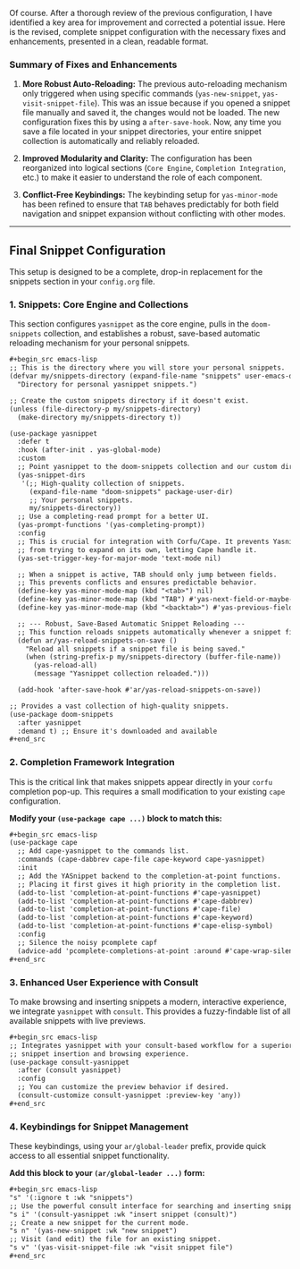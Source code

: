 Of course. After a thorough review of the previous configuration, I have identified a key area for improvement and corrected a potential issue. Here is the revised, complete snippet configuration with the necessary fixes and enhancements, presented in a clean, readable format.

### Summary of Fixes and Enhancements

1.  **More Robust Auto-Reloading:** The previous auto-reloading mechanism only triggered when using specific commands (`yas-new-snippet`, `yas-visit-snippet-file`). This was an issue because if you opened a snippet file manually and saved it, the changes would not be loaded. The new configuration fixes this by using a `after-save-hook`. Now, any time you save a file located in your snippet directories, your entire snippet collection is automatically and reliably reloaded.

2.  **Improved Modularity and Clarity:** The configuration has been reorganized into logical sections (`Core Engine`, `Completion Integration`, etc.) to make it easier to understand the role of each component.

3.  **Conflict-Free Keybindings:** The keybinding setup for `yas-minor-mode` has been refined to ensure that `TAB` behaves predictably for both field navigation and snippet expansion without conflicting with other modes.

***

## Final Snippet Configuration

This setup is designed to be a complete, drop-in replacement for the snippets section in your `config.org` file.

### 1. Snippets: Core Engine and Collections

This section configures `yasnippet` as the core engine, pulls in the `doom-snippets` collection, and establishes a robust, save-based automatic reloading mechanism for your personal snippets.

```org
#+begin_src emacs-lisp
;; This is the directory where you will store your personal snippets.
(defvar my/snippets-directory (expand-file-name "snippets" user-emacs-directory)
  "Directory for personal yasnippet snippets.")

;; Create the custom snippets directory if it doesn't exist.
(unless (file-directory-p my/snippets-directory)
  (make-directory my/snippets-directory t))

(use-package yasnippet
  :defer t
  :hook (after-init . yas-global-mode)
  :custom
  ;; Point yasnippet to the doom-snippets collection and our custom directory.
  (yas-snippet-dirs
   '(;; High-quality collection of snippets.
     (expand-file-name "doom-snippets" package-user-dir)
     ;; Your personal snippets.
     my/snippets-directory))
  ;; Use a completing-read prompt for a better UI.
  (yas-prompt-functions '(yas-completing-prompt))
  :config
  ;; This is crucial for integration with Corfu/Cape. It prevents Yasnippet
  ;; from trying to expand on its own, letting Cape handle it.
  (yas-set-trigger-key-for-major-mode 'text-mode nil)

  ;; When a snippet is active, TAB should only jump between fields.
  ;; This prevents conflicts and ensures predictable behavior.
  (define-key yas-minor-mode-map (kbd "<tab>") nil)
  (define-key yas-minor-mode-map (kbd "TAB") #'yas-next-field-or-maybe-expand)
  (define-key yas-minor-mode-map (kbd "<backtab>") #'yas-previous-field)

  ;; --- Robust, Save-Based Automatic Snippet Reloading ---
  ;; This function reloads snippets automatically whenever a snippet file is saved.
  (defun ar/yas-reload-snippets-on-save ()
    "Reload all snippets if a snippet file is being saved."
    (when (string-prefix-p my/snippets-directory (buffer-file-name))
      (yas-reload-all)
      (message "Yasnippet collection reloaded.")))

  (add-hook 'after-save-hook #'ar/yas-reload-snippets-on-save))

;; Provides a vast collection of high-quality snippets.
(use-package doom-snippets
  :after yasnippet
  :demand t) ;; Ensure it's downloaded and available
#+end_src
```

### 2. Completion Framework Integration

This is the critical link that makes snippets appear directly in your `corfu` completion pop-up. This requires a small modification to your existing `cape` configuration.

**Modify your `(use-package cape ...)` block to match this:**

```org
#+begin_src emacs-lisp
(use-package cape
  ;; Add cape-yasnippet to the commands list.
  :commands (cape-dabbrev cape-file cape-keyword cape-yasnippet)
  :init
  ;; Add the YASnippet backend to the completion-at-point functions.
  ;; Placing it first gives it high priority in the completion list.
  (add-to-list 'completion-at-point-functions #'cape-yasnippet)
  (add-to-list 'completion-at-point-functions #'cape-dabbrev)
  (add-to-list 'completion-at-point-functions #'cape-file)
  (add-to-list 'completion-at-point-functions #'cape-keyword)
  (add-to-list 'completion-at-point-functions #'cape-elisp-symbol)
  :config
  ;; Silence the noisy pcomplete capf
  (advice-add 'pcomplete-completions-at-point :around #'cape-wrap-silent))
#+end_src
```

### 3. Enhanced User Experience with Consult

To make browsing and inserting snippets a modern, interactive experience, we integrate `yasnippet` with `consult`. This provides a fuzzy-findable list of all available snippets with live previews.

```org
#+begin_src emacs-lisp
;; Integrates yasnippet with your consult-based workflow for a superior
;; snippet insertion and browsing experience.
(use-package consult-yasnippet
  :after (consult yasnippet)
  :config
  ;; You can customize the preview behavior if desired.
  (consult-customize consult-yasnippet :preview-key 'any))
#+end_src
```

### 4. Keybindings for Snippet Management

These keybindings, using your `ar/global-leader` prefix, provide quick access to all essential snippet functionality.

**Add this block to your `(ar/global-leader ...)` form:**

```org
#+begin_src emacs-lisp
"s" '(:ignore t :wk "snippets")
;; Use the powerful consult interface for searching and inserting snippets.
"s i" '(consult-yasnippet :wk "insert snippet (consult)")
;; Create a new snippet for the current mode.
"s n" '(yas-new-snippet :wk "new snippet")
;; Visit (and edit) the file for an existing snippet.
"s v" '(yas-visit-snippet-file :wk "visit snippet file")
#+end_src
```
